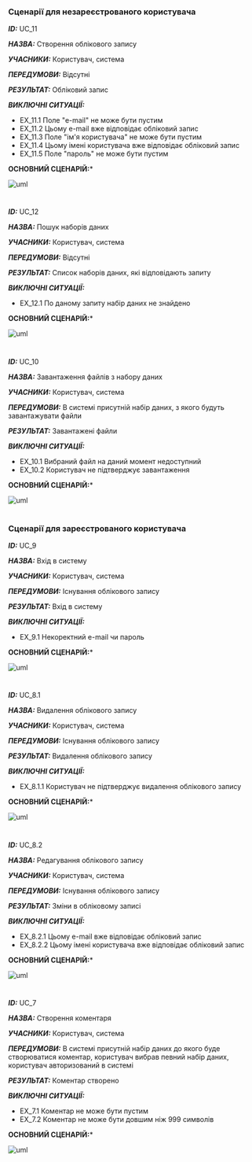 ### Сценарії для незареєстрованого користувача 

***ID:*** UC_11
    
***НАЗВА:*** Створення облікового запису
    
***УЧАСНИКИ:*** Користувач, система

***ПЕРЕДУМОВИ:*** Відсутні

***РЕЗУЛЬТАТ:*** Обліковий запис

***ВИКЛЮЧНІ СИТУАЦІЇ:*** 
- EX_11.1 Поле "e-mail" не може бути пустим
- EX_11.2 Цьому e-mail вже відповідає обліковий запис
- EX_11.3 Поле "ім'я користувача" не може бути пустим
- EX_11.4 Цьому імені користувача вже відповідає обліковий запис
- EX_11.5 Поле "пароль" не може бути пустим

**ОСНОВНИЙ СЦЕНАРІЙ:*** 

![uml](http://www.plantuml.com/plantuml/proxy?cache=no&src=https://raw.githubusercontent.com/KarmazinN/db_open_data/Diana/src/uml/user11.puml)
#
***ID:*** UC_12
    
***НАЗВА:*** Пошук наборів даних
    
***УЧАСНИКИ:*** Користувач, система

***ПЕРЕДУМОВИ:*** Відсутні

***РЕЗУЛЬТАТ:*** Список наборів даних, які відповідають запиту

***ВИКЛЮЧНІ СИТУАЦІЇ:*** 
- EX_12.1 По даному запиту набір даних не знайдено

**ОСНОВНИЙ СЦЕНАРІЙ:*** 

![uml](http://www.plantuml.com/plantuml/proxy?cache=no&src=https://raw.githubusercontent.com/KarmazinN/db_open_data/Diana/src/uml/user12.puml)
#
***ID:*** UC_10
    
***НАЗВА:*** Завантаження файлів з набору даних
    
***УЧАСНИКИ:*** Користувач, система

***ПЕРЕДУМОВИ:*** В системі присутній набір даних, з якого будуть завантажувати файли

***РЕЗУЛЬТАТ:*** Завантажені файли

***ВИКЛЮЧНІ СИТУАЦІЇ:*** 
- EX_10.1 Вибраний файл на даний момент недоступний
- EX_10.2 Користувач не підтверджує завантаження

**ОСНОВНИЙ СЦЕНАРІЙ:*** 

![uml](http://www.plantuml.com/plantuml/proxy?cache=no&src=https://raw.githubusercontent.com/KarmazinN/db_open_data/Diana/src/uml/user10.puml)
#
### Сценарії для зареєстрованого користувача 

***ID:*** UC_9
    
***НАЗВА:*** Вхід в систему
    
***УЧАСНИКИ:*** Користувач, система

***ПЕРЕДУМОВИ:*** Існування облікового запису

***РЕЗУЛЬТАТ:*** Вхід в систему

***ВИКЛЮЧНІ СИТУАЦІЇ:*** 
- EX_9.1 Некоректний e-mail чи пароль

**ОСНОВНИЙ СЦЕНАРІЙ:*** 

![uml](http://www.plantuml.com/plantuml/proxy?cache=no&src=https://raw.githubusercontent.com/KarmazinN/db_open_data/Diana/src/uml/user9.puml)
#
***ID:*** UC_8.1
    
***НАЗВА:*** Видалення облікового запису
    
***УЧАСНИКИ:*** Користувач, система

***ПЕРЕДУМОВИ:*** Існування облікового запису

***РЕЗУЛЬТАТ:*** Видалення облікового запису

***ВИКЛЮЧНІ СИТУАЦІЇ:*** 
- EX_8.1.1 Користувач не підтверджує видалення облікового запису

**ОСНОВНИЙ СЦЕНАРІЙ:*** 

![uml](http://www.plantuml.com/plantuml/proxy?cache=no&src=https://raw.githubusercontent.com/KarmazinN/db_open_data/Diana/src/uml/user8.1.puml)
#
***ID:*** UC_8.2
    
***НАЗВА:*** Редагування облікового запису
    
***УЧАСНИКИ:*** Користувач, система

***ПЕРЕДУМОВИ:*** Існування облікового запису

***РЕЗУЛЬТАТ:*** Зміни в обліковому записі

***ВИКЛЮЧНІ СИТУАЦІЇ:*** 
- EX_8.2.1 Цьому e-mail вже відповідає обліковий запис
- EX_8.2.2 Цьому імені користувача вже відповідає обліковий запис

**ОСНОВНИЙ СЦЕНАРІЙ:*** 

![uml](http://www.plantuml.com/plantuml/proxy?cache=no&src=https://raw.githubusercontent.com/KarmazinN/db_open_data/Diana/src/uml/user8.2.puml)
#
***ID:*** UC_7
    
***НАЗВА:*** Створення коментаря
    
***УЧАСНИКИ:*** Користувач, система

***ПЕРЕДУМОВИ:*** В системі присутній набір даних до якого буде створюватися коментар, користувач вибрав певний набір даних, користувач авторизований в системі

***РЕЗУЛЬТАТ:*** Коментар створено

***ВИКЛЮЧНІ СИТУАЦІЇ:*** 
- EX_7.1 Коментар не може бути пустим
- EX_7.2 Коментар не може бути довшим ніж 999 символів

**ОСНОВНИЙ СЦЕНАРІЙ:*** 

![uml](http://www.plantuml.com/plantuml/proxy?cache=no&src=https://raw.githubusercontent.com/KarmazinN/db_open_data/Diana/src/uml/user7.puml)
